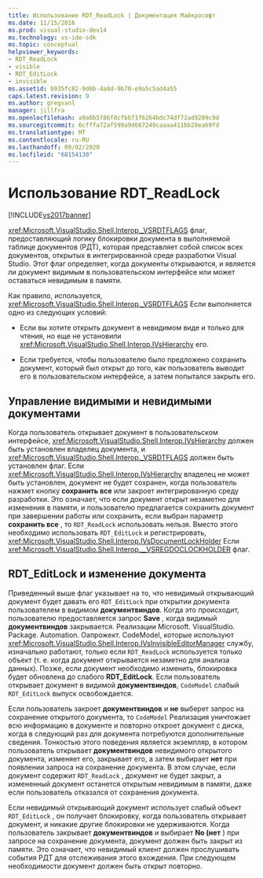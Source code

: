 ```yaml
---
title: Использование RDT_ReadLock | Документация Майкрософт
ms.date: 11/15/2016
ms.prod: visual-studio-dev14
ms.technology: vs-ide-sdk
ms.topic: conceptual
helpviewer_keywords:
- RDT_ReadLock
- visible
- RDT_EditLock
- invisible
ms.assetid: b935fc82-9d6b-4a8d-9b70-e9a5c5ad4a55
caps.latest.revision: 9
ms.author: gregvanl
manager: jillfra
ms.openlocfilehash: a9a6b5f86f0cfbb71f6264bdc74df72ad9209c9d
ms.sourcegitcommit: 6cfffa72af599a9d667249caaaa411bb28ea69fd
ms.translationtype: MT
ms.contentlocale: ru-RU
ms.lasthandoff: 09/02/2020
ms.locfileid: "68154130"
---
```

# <a name="rdt_readlock-usage"></a>Использование RDT_ReadLock
[!INCLUDE[vs2017banner](../../includes/vs2017banner.md)]

<xref:Microsoft.VisualStudio.Shell.Interop._VSRDTFLAGS> флаг, предоставляющий логику блокировки документа в выполняемой таблице документов (РДТ), которая представляет собой список всех документов, открытых в интегрированной среде разработки Visual Studio. Этот флаг определяет, когда документы открываются, и является ли документ видимым в пользовательском интерфейсе или может оставаться невидимым в памяти.  
  
 Как правило, используется, <xref:Microsoft.VisualStudio.Shell.Interop._VSRDTFLAGS> Если выполняется одно из следующих условий:  
  
- Если вы хотите открыть документ в невидимом виде и только для чтения, но еще не установили <xref:Microsoft.VisualStudio.Shell.Interop.IVsHierarchy> его.  
  
- Если требуется, чтобы пользователю было предложено сохранить документ, который был открыт до того, как пользователь выводит его в пользовательском интерфейсе, а затем попытался закрыть его.  
  
## <a name="how-to-manage-visible-and-invisible-documents"></a>Управление видимыми и невидимыми документами  
 Когда пользователь открывает документ в пользовательском интерфейсе, <xref:Microsoft.VisualStudio.Shell.Interop.IVsHierarchy> должен быть установлен владелец документа, и <xref:Microsoft.VisualStudio.Shell.Interop._VSRDTFLAGS> должен быть установлен флаг. Если <xref:Microsoft.VisualStudio.Shell.Interop.IVsHierarchy> владелец не может быть установлен, документ не будет сохранен, когда пользователь нажмет кнопку **сохранить все** или закроет интегрированную среду разработки. Это означает, что если документ открыт незаметно для изменения в памяти, и пользователю предлагается сохранить документ при завершении работы или сохранить, если выбран параметр **сохранить все** , то `RDT_ReadLock` использовать нельзя. Вместо этого необходимо использовать `RDT_EditLock` и регистрировать, <xref:Microsoft.VisualStudio.Shell.Interop.IVsDocumentLockHolder> Если <xref:Microsoft.VisualStudio.Shell.Interop.__VSREGDOCLOCKHOLDER> флаг.  
  
## <a name="rdt_editlock-and-document-modification"></a>RDT_EditLock и изменение документа  
 Приведенный выше флаг указывает на то, что невидимый открывающий документ будет давать его `RDT_EditLock` при открытии документа пользователем в видимом **документвиндов**. Когда это происходит, пользователю предоставляется запрос **Save** , когда видимый **документвиндов** закрывается. Реализации Microsoft. VisualStudio. Package. Automation. Оапрожект. CodeModel, которые используют <xref:Microsoft.VisualStudio.Shell.Interop.IVsInvisibleEditorManager> службу, изначально работают, только если `RDT_ReadLock` используется только объект (т. е. когда документ открывается незаметно для анализа данных). Позже, если документ необходимо изменить, блокировка будет обновлена до слабого **RDT_EditLock**. Если пользователь открывает документ в видимой **документвиндов**, `CodeModel` слабый `RDT_EditLock` выпуск освобождается.  
  
 Если пользователь закроет **документвиндов** и **не** выберет запрос на сохранение открытого документа, то `CodeModel` Реализация уничтожает всю информацию в документе и повторно откроет документ с диска, когда в следующий раз для документа потребуются дополнительные сведения. Тонкостью этого поведения является экземпляр, в котором пользователь открывает **документвиндов** невидимого открытого документа, изменяет его, закрывает его, а затем выбирает **нет** при появлении запроса на сохранение документа. В этом случае, если документ содержит `RDT_ReadLock` , документ не будет закрыт, а измененный документ останется открытым невидимым в памяти, даже если пользователь отказался от сохранения документа.  
  
 Если невидимый открывающий документ использует слабый объект `RDT_EditLock` , он получает блокировку, когда пользователь открывает документ, и никакие другие блокировки не удерживаются. Когда пользователь закрывает **документвиндов** и выбирает **No (нет** ) при запросе на сохранение документа, документ должен быть закрыт из памяти. Это означает, что невидимый клиент должен прослушивать события РДТ для отслеживания этого вхождения. При следующем необходимости документ должен быть открыт повторно.
